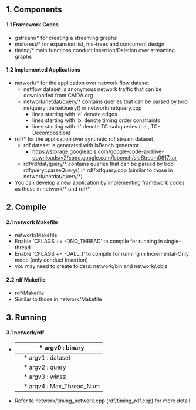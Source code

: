 ## 1. Components

#### 1.1 Framework Codes

* gstream/* for creating a streaming graphs
* msforest/* for expansion list, ms-trees and concurrent design
* timing/* main functions conduct Insertion/Deletion over streaming graphs

#### 1.2 Implemented Applications

* network/* for the application over network flow dataset
  * netflow dataset is anonymous network traffic that can be downloaded from CAIDA.org
  * network/netdat/query/* contains queries that can be parsed by bool netquery::parseQuery() in network/netquery.cpp
    * lines starting with 'e' denote edges
    * lines starting with 'b' denote timing order constraints
    * lines starting with 't' denote TC-subqueries (i.e., TC-Decomposition)
* rdf/* for the application over synthetic rdf stream dataset 
  * rdf dataset is generated with lsBench generator 
    * https://storage.googleapis.com/google-code-archive-downloads/v2/code.google.com/lsbench/sibStream0617.tar
  * rdf/rdfdat/query/* contains queries that can be parsed by bool rdfquery::parseQuery() in rdf/rdfquery.cpp (similar to those in network/netdat/query/*)
* You can develop a new application by implementing framework codes as those in network/* and rdf/*

## 2. Compile

#### 2.1 network Makefile

* network/Makefile
* Enable 'CFLAGS += -DNO_THREAD' to compile for running in single-thread
* Enable 'CFLAGS += -DALL_I' to compile for running in Incremental-Only mode (only conduct Insertion)
* you may need to create folders: network/bin and network/.objs

 #### 2.2 rdf Makefile

* rdf/Makefile
* Similar to those in network/Makefile

## 3. Running

#### 3.1 network/rdf

* |      | * argv0 : binary         |
  | ---- | ------------------------ |
  |      | * argv1 : dataset        |
  |      | * argv2 : query          |
  |      | * argv3 : winsz          |
  |      | * argv4 : Max_Thread_Num |

* Refer to network/timing_network.cpp (rdf/timing_rdf.cpp) for more detail
